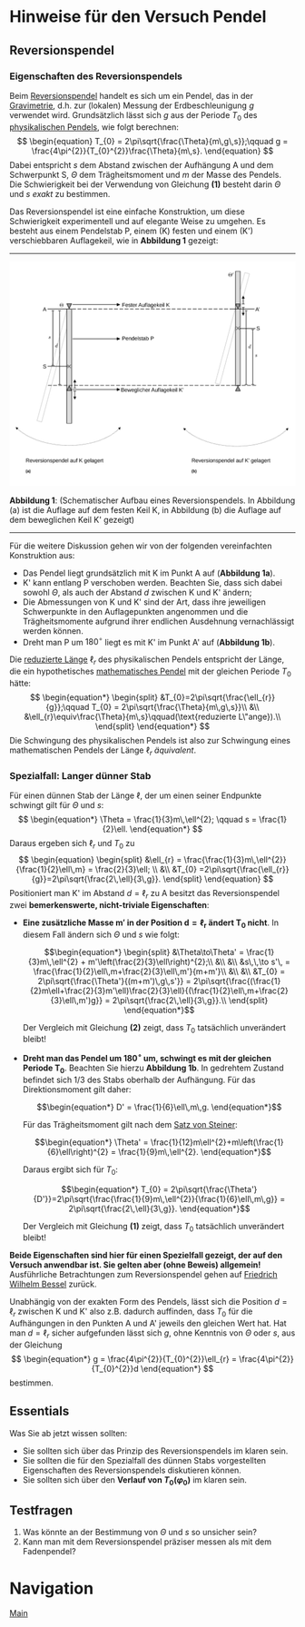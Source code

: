 # Hinweise für den Versuch Pendel


## Reversionspendel

### Eigenschaften des Reversionspendels

Beim [Reversionspendel](https://de.wikipedia.org/wiki/Reversionspendel) handelt es sich um ein Pendel, das in der [Gravimetrie](https://de.wikipedia.org/wiki/Gravimetrie), d.h. zur (lokalen) Messung der Erdbeschleunigung $g$ verwendet wird. Grundsätzlich lässt sich $g$ aus der Periode $T_{0}$ des [physikalischen Pendels](https://de.wikipedia.org/wiki/Physikalisches_Pendel), wie folgt berechnen:
$$
\begin{equation}
T_{0} = 2\pi\sqrt{\frac{\Theta}{m\,g\,s}};\qquad g = \frac{4\pi^{2}}{T_{0}^{2}}\frac{\Theta}{m\,s}.
\end{equation}
$$
Dabei entspricht $s$ dem Abstand zwischen der Aufhängung A und dem Schwerpunkt S, $\Theta$ dem Trägheitsmoment und $m$ der Masse des Pendels. Die Schwierigkeit bei der Verwendung von Gleichung **(1)** besteht darin $\Theta$ und $s$ *exakt* zu bestimmen. 

Das Reversionspendel ist eine einfache Konstruktion, um diese Schwierigkeit experimentell und auf elegante Weise zu umgehen. Es besteht aus einem Pendelstab P, einem (K) festen und einem (K') verschiebbaren Auflagekeil, wie in **Abbildung 1** gezeigt:

---

<img src="../figures/ReversionspendelSkizze.png" width="1000" style="zoom:100%;" />

**Abbildung 1**: (Schematischer Aufbau eines Reversionspendels. In Abbildung (a) ist die Auflage auf dem festen Keil K, in Abbildung (b) die Auflage auf dem beweglichen Keil K' gezeigt)

---

Für die weitere Diskussion gehen wir von der folgenden vereinfachten Konstruktion aus: 

- Das Pendel liegt grundsätzlich mit K im Punkt A auf (**Abbildung 1a**).
- K' kann entlang P verschoben werden. Beachten Sie, dass sich dabei sowohl $\Theta$, als auch der Abstand $d$ zwischen K und K' ändern; 
- Die Abmessungen von K und K' sind der Art, dass ihre jeweiligen Schwerpunkte in den Auflagepunkten angenommen und die Trägheitsmomente aufgrund ihrer endlichen Ausdehnung vernachlässigt werden können. 
- Dreht man P um $180^{\circ}$ liegt es mit K' im Punkt A' auf (**Abbildung 1b**).   

Die [reduzierte Länge](https://de.wikipedia.org/wiki/Physikalisches_Pendel) $\ell_{r}$ des physikalischen Pendels entspricht der Länge, die ein hypothetisches [mathematisches Pendel](https://de.wikipedia.org/wiki/Mathematisches_Pendel) mit der gleichen Periode $T_{0}$ hätte:
$$
\begin{equation*}
\begin{split}
&T_{0}=2\pi\sqrt{\frac{\ell_{r}}{g}};\qquad T_{0} = 2\pi\sqrt{\frac{\Theta}{m\,g\,s}}\\
&\\
&\ell_{r}\equiv\frac{\Theta}{m\,s}\qquad(\text{reduzierte L\"ange}).\\
\end{split}
\end{equation*}
$$
Die Schwingung des physikalischen Pendels ist also zur Schwingung eines mathematischen Pendels der Länge $\ell_{r}$ *äquivalent*. 

### Spezialfall: Langer dünner Stab

Für einen dünnen Stab der Länge $\ell$, der um einen seiner Endpunkte schwingt gilt für $\Theta$ und $s$:
$$
\begin{equation*}
\Theta = \frac{1}{3}m\,\ell^{2}; \qquad s = \frac{1}{2}\ell.
\end{equation*}
$$
 Daraus ergeben sich $\ell_{r}$ und $T_{0}$ zu 
$$
\begin{equation}
\begin{split}
&\ell_{r} = \frac{\frac{1}{3}m\,\ell^{2}}{\frac{1}{2}\ell\,m} = \frac{2}{3}\ell; \\
&\\
&T_{0} =2\pi\sqrt{\frac{\ell_{r}}{g}}=2\pi\sqrt{\frac{2\,\ell}{3\,g}}. 
\end{split}
\end{equation}
$$
Positioniert man K' im Abstand $d=\ell_{r}$ zu A besitzt das Reversionspendel zwei **bemerkenswerte, nicht-triviale Eigenschaften**: 

- **Eine zusätzliche Masse $\boldsymbol{m'}$ in der Position $\boldsymbol{d=\ell_{r}}$ ändert $\boldsymbol{T_{0}}$ nicht**. In diesem Fall ändern sich $\Theta$ und $s$ wie folgt:

  ```math
  \begin{equation*}
  \begin{split}
  &\Theta\to\Theta' = \frac{1}{3}m\,\ell^{2} + m'\left(\frac{2}{3}\ell\right)^{2};\\
  &\\
  &\\
  &s\,\,\to s'\, = \frac{\frac{1}{2}\ell\,m+\frac{2}{3}\ell\,m'}{m+m'}\\
  &\\
  &\\
  &T_{0} = 2\pi\sqrt{\frac{\Theta'}{(m+m')\,g\,s'}} = 2\pi\sqrt{\frac{(\frac{1}{2}m\ell+\frac{2}{3}m'\ell)\frac{2}{3}\ell}{(\frac{1}{2}\ell\,m+\frac{2}{3}\ell\,m')g}} = 2\pi\sqrt{\frac{2\,\ell}{3\,g}}.\\
  \end{split}
  \end{equation*}
  ```

  Der Vergleich mit Gleichung **(2)** zeigt, dass $T_{0}$ tatsächlich unverändert bleibt! 

- **Dreht man das Pendel um $\boldsymbol{180^{\circ}}$ um, schwingt es mit der gleichen Periode $\boldsymbol{T_{0}}$**. Beachten Sie hierzu **Abbildung 1b**. In gedrehtem Zustand befindet sich 1/3 des Stabs oberhalb der Aufhängung. Für das Direktionsmoment gilt daher:

  ```math
  \begin{equation*}
  D' = \frac{1}{6}\ell\,m\,g.
  \end{equation*}
  ```

  Für das Trägheitsmoment gilt nach dem [Satz von Steiner](https://de.wikipedia.org/wiki/Steinerscher_Satz):

  ```math
  \begin{equation*}
  \Theta' = \frac{1}{12}m\ell^{2}+m\left(\frac{1}{6}\ell\right)^{2} = \frac{1}{9}m\,\ell^{2}.
  \end{equation*}
  ```

  Daraus ergibt sich für $T_{0}$:

  ```math
  \begin{equation*}
  T_{0} = 2\pi\sqrt{\frac{\Theta'}{D'}}=2\pi\sqrt{\frac{\frac{1}{9}m\,\ell^{2}}{\frac{1}{6}\ell\,m\,g}} = 2\pi\sqrt{\frac{2\,\ell}{3\,g}}.
  \end{equation*}
  ```

  Der Vergleich mit Gleichung **(1)** zeigt, dass $T_{0}$ tatsächlich unverändert bleibt! 

**Beide Eigenschaften sind hier für einen Spezielfall gezeigt, der auf den Versuch anwendbar ist. Sie gelten aber (ohne Beweis) allgemein!** Ausführliche Betrachtungen zum Reversionspendel gehen auf [Friedrich Wilhelm Bessel](https://de.wikipedia.org/wiki/Friedrich_Wilhelm_Bessel) zurück. 

Unabhängig von der exakten Form des Pendels, lässt sich die Position $d=\ell_{r}$ zwischen K und K' also z.B. dadurch auffinden, dass $T_{0}$ für die Aufhängungen in den Punkten A und A' jeweils den gleichen Wert hat. Hat man $d=\ell_{r}$ sicher aufgefunden lässt sich $g$, ohne Kenntnis von $\Theta$ oder $s$,  aus der Gleichung
$$
\begin{equation*}
g = \frac{4\pi^{2}}{T_{0}^{2}}\ell_{r} = \frac{4\pi^{2}}{T_{0}^{2}}d
\end{equation*}
$$
bestimmen.

## Essentials

Was Sie ab jetzt wissen sollten:

- Sie sollten sich über das Prinzip des Reversionspendels im klaren sein.
- Sie sollten die für den Spezialfall des dünnen Stabs vorgestellten Eigenschaften des Reversionspendels diskutieren können.
- Sie sollten sich über den **Verlauf von $T_{0}(\varphi_{0})$** im klaren sein.   

## Testfragen

1. Was könnte an der Bestimmung von $\Theta$ und $s$ so unsicher sein?
1. Kann man mit dem Reversionspendel präziser messen als mit dem Fadenpendel?

# Navigation

[Main](https://gitlab.kit.edu/kit/etp-lehre/p1-praktikum/students/-/tree/main/Pendel)

